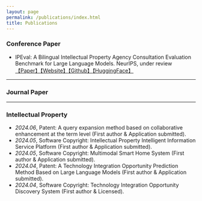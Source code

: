 ```yaml
---
layout: page
permalink: /publications/index.html
title: Publications
---
```


### Conference Paper
- IPEval: A Bilingual Intellectual Property Agency Consultation Evaluation Benchmark for Large Language Models. NeurIPS, under review <a href="https://arxiv.org/abs/2406.12386">【Paper】</a><a href="https://ipeval.github.io/">【Website】</a><a href="https://github.com/Mathsion2/IPEval">【Github】</a><a href="https://huggingface.co/datasets/Mathsion/IPEval">【HuggingFace】</a>

---

### Journal Paper

---

### Intellectual Property
- *2024.06*, Patent: A query expansion method based on collaborative enhancement at the term level (First author & Application submitted). 
- *2024.05*, Software Copyright: Intellectual Property Intelligent Information Service Platform (First author & Application submitted).
- *2024.05*, Software Copyright: Multimodal Smart Home System (First author & Application submitted).
- *2024.04*, Patent: A Technology Integration Opportunity Prediction Method Based on Large Language Models (First author & Application submitted).
- *2024.04*, Software Copyright: Technology Integration Opportunity Discovery System (First author & Licensed).
